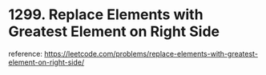 # 1299. Replace Elements with Greatest Element on Right Side

reference: https://leetcode.com/problems/replace-elements-with-greatest-element-on-right-side/
